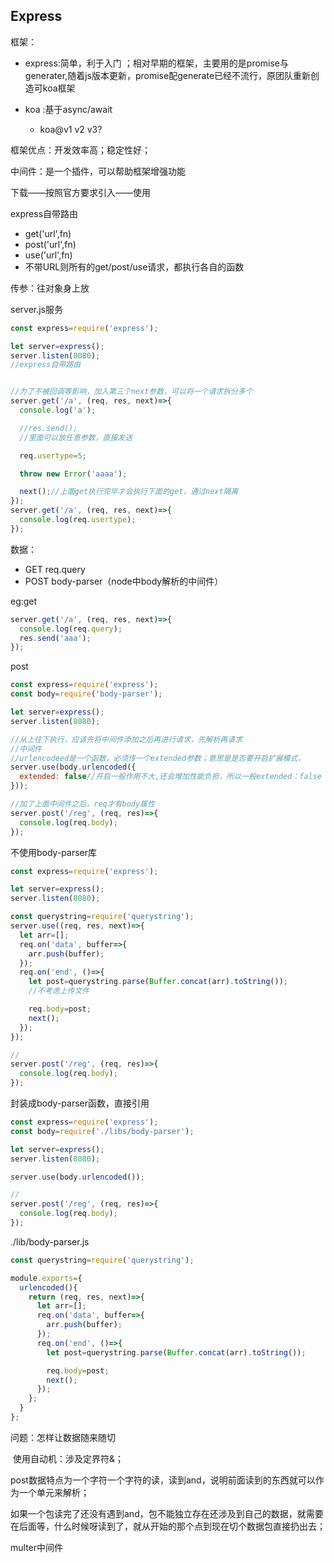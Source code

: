 ## Express

框架：

+ express:简单，利于入门 ；相对早期的框架，主要用的是promise与generater,随着js版本更新，promise配generate已经不流行，原团队重新创造可koa框架

+ koa :基于async/await
  + koa@v1 v2 v3?

框架优点：开发效率高；稳定性好；

中间件：是一个插件，可以帮助框架增强功能

下载——按照官方要求引入——使用

express自带路由

+ get('url',fn)
+ post('url',fn)
+ use('url',fn)
+ 不带URL则所有的get/post/use请求，都执行各自的函数

传参：往对象身上放

server.js服务

```javascript
const express=require('express');

let server=express();
server.listen(8080);
//express自带路由


//为了不被回调等影响，加入第三个next参数，可以将一个请求拆分多个
server.get('/a', (req, res, next)=>{
  console.log('a');

  //res.send();
  //里面可以放任意参数，直接发送

  req.usertype=5;

  throw new Error('aaaa');

  next();//上面get执行完毕才会执行下面的get，通过next隔离
});
server.get('/a', (req, res, next)=>{
  console.log(req.usertype);
});

```

数据：

+ GET req.query
+ POST  body-parser（node中body解析的中间件）

eg:get

```javascript
server.get('/a', (req, res, next)=>{
  console.log(req.query);
  res.send('aaa');
});
```

post

```javascript
const express=require('express');
const body=require('body-parser');

let server=express();
server.listen(8080);

//从上往下执行，应该先将中间件添加之后再进行请求，先解析再请求
//中间件
//urlencodeed是一个函数，必须传一个extended参数；意思是是否要开启扩展模式，
server.use(body.urlencoded({
  extended: false//开启一般作用不大,还会增加性能负担，所以一般extended：false
}));

//加了上面中间件之后，req才有body属性
server.post('/reg', (req, res)=>{
  console.log(req.body);
});

```

不使用body-parser库

```javascript
const express=require('express');

let server=express();
server.listen(8080); 

const querystring=require('querystring');
server.use((req, res, next)=>{
  let arr=[];
  req.on('data', buffer=>{    
    arr.push(buffer);
  });
  req.on('end', ()=>{
    let post=querystring.parse(Buffer.concat(arr).toString());
    //不考虑上传文件

    req.body=post;
    next();
  });
});

//
server.post('/reg', (req, res)=>{
  console.log(req.body);
});

```

封装成body-parser函数，直接引用

```javascript
const express=require('express');
const body=require('./libs/body-parser');

let server=express();
server.listen(8080);

server.use(body.urlencoded());

//
server.post('/reg', (req, res)=>{
  console.log(req.body);
});

```

./lib/body-parser.js

```javascript
const querystring=require('querystring');

module.exports={
  urlencoded(){
    return (req, res, next)=>{
      let arr=[];
      req.on('data', buffer=>{
        arr.push(buffer);
      });
      req.on('end', ()=>{
        let post=querystring.parse(Buffer.concat(arr).toString());

        req.body=post;
        next();
      });
    };
  }
};

```

问题：怎样让数据随来随切

​			使用自动机：涉及定界符&；

​			post数据特点为一个字符一个字符的读，读到and，说明前面读到的东西就可以作为一个单元来解析；

​			如果一个包读完了还没有遇到and，包不能独立存在还涉及到自己的数据，就需要在后面等，什么时候呀读到了，就从开始的那个点到现在切个数据包直接扔出去；

multer中间件

